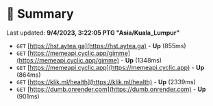 # 📖 Summary
Last updated: **9/4/2023, 3:22:05 PTG "Asia/Kuala_Lumpur"**

- `GET` [https://hst.aytea.ga](https://hst.aytea.ga) - **Up** (855ms)
- `GET` [https://memeapi.cyclic.app/gimme](https://memeapi.cyclic.app/gimme) - **Up** (1348ms)
- `GET` [https://memeapi.cyclic.app](https://memeapi.cyclic.app) - **Up** (864ms)
- `GET` [https://klik.ml/health](https://klik.ml/health) - **Up** (2339ms)
- `GET` [https://dumb.onrender.com](https://dumb.onrender.com) - **Up** (901ms)
